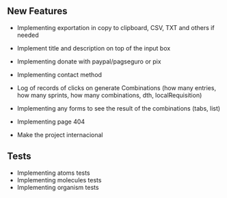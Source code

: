 ## New Features

- Implementing exportation in copy to clipboard, CSV, TXT and others if needed
- Implement title and description on top of the input box

- Implementing donate with paypal/pagseguro or pix
- Implementing contact method
- Log of records of clicks on generate Combinations (how many entries, how many sprints, how many combinations, dth, localRequisition)

- Implementing any forms to see the result of the combinations (tabs, list)
- Implementing page 404
- Make the project internacional

## Tests

- Implementing atoms tests
- Implementing molecules tests
- Implementing organism tests
